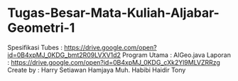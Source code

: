 # Tugas-Besar-Mata-Kuliah-Aljabar-Geometri-1
Spesifikasi Tubes : https://drive.google.com/open?id=0B4xpMJ_0KDG_bmt2R09LVXV1d2
Program Utama : AlGeo.java
Laporan : https://drive.google.com/open?id=0B4xpMJ_0KDG_cXk2Yl9MLVZRRzg
Create by :
Harry Setiawan Hamjaya
Muh. Habibi Haidir
Tony

